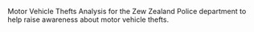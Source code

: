 Motor Vehicle Thefts Analysis for the Zew Zealand Police department to help raise awareness about motor vehicle thefts.
